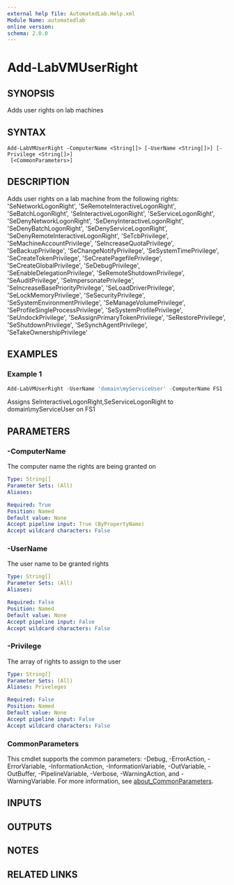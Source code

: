 ```yaml
---
external help file: AutomatedLab.Help.xml
Module Name: automatedlab
online version:
schema: 2.0.0
---
```


# Add-LabVMUserRight

## SYNOPSIS
Adds user rights on lab machines

## SYNTAX

```
Add-LabVMUserRight -ComputerName <String[]> [-UserName <String[]>] [-Privilege <String[]>]
 [<CommonParameters>]
```

## DESCRIPTION
Adds user rights on a lab machine from the following rights:
'SeNetworkLogonRight', 
                'SeRemoteInteractiveLogonRight', 
                'SeBatchLogonRight', 
                'SeInteractiveLogonRight', 
                'SeServiceLogonRight', 
                'SeDenyNetworkLogonRight', 
                'SeDenyInteractiveLogonRight', 
                'SeDenyBatchLogonRight', 
                'SeDenyServiceLogonRight', 
                'SeDenyRemoteInteractiveLogonRight', 
                'SeTcbPrivilege', 
                'SeMachineAccountPrivilege', 
                'SeIncreaseQuotaPrivilege', 
                'SeBackupPrivilege', 
                'SeChangeNotifyPrivilege', 
                'SeSystemTimePrivilege', 
                'SeCreateTokenPrivilege', 
                'SeCreatePagefilePrivilege', 
                'SeCreateGlobalPrivilege', 
                'SeDebugPrivilege', 
                'SeEnableDelegationPrivilege', 
                'SeRemoteShutdownPrivilege', 
                'SeAuditPrivilege', 
                'SeImpersonatePrivilege', 
                'SeIncreaseBasePriorityPrivilege', 
                'SeLoadDriverPrivilege', 
                'SeLockMemoryPrivilege', 
                'SeSecurityPrivilege', 
                'SeSystemEnvironmentPrivilege', 
                'SeManageVolumePrivilege', 
                'SeProfileSingleProcessPrivilege', 
                'SeSystemProfilePrivilege', 
                'SeUndockPrivilege', 
                'SeAssignPrimaryTokenPrivilege', 
                'SeRestorePrivilege', 
                'SeShutdownPrivilege', 
                'SeSynchAgentPrivilege', 
                'SeTakeOwnershipPrivilege'

## EXAMPLES

### Example 1

```powershell
Add-LabVMUserRight -UserName 'domain\myServiceUser' -ComputerName FS1 -Priveleges SeInteractiveLogonRight,SeServiceLogonRight
```

Assigns SeInteractiveLogonRight,SeServiceLogonRight to domain\myServiceUser on FS1

## PARAMETERS

### -ComputerName
The computer name the rights are being granted on

```yaml
Type: String[]
Parameter Sets: (All)
Aliases:

Required: True
Position: Named
Default value: None
Accept pipeline input: True (ByPropertyName)
Accept wildcard characters: False
```

### -UserName
The user name to be granted rights

```yaml
Type: String[]
Parameter Sets: (All)
Aliases:

Required: False
Position: Named
Default value: None
Accept pipeline input: False
Accept wildcard characters: False
```

### -Privilege
The array of rights to assign to the user

```yaml
Type: String[]
Parameter Sets: (All)
Aliases: Priveleges

Required: False
Position: Named
Default value: None
Accept pipeline input: False
Accept wildcard characters: False
```

### CommonParameters
This cmdlet supports the common parameters: -Debug, -ErrorAction, -ErrorVariable, -InformationAction, -InformationVariable, -OutVariable, -OutBuffer, -PipelineVariable, -Verbose, -WarningAction, and -WarningVariable. For more information, see [about_CommonParameters](http://go.microsoft.com/fwlink/?LinkID=113216).

## INPUTS

## OUTPUTS

## NOTES

## RELATED LINKS
